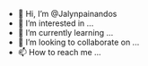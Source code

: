 - 👋 Hi, I’m @Jalynpainandos
- 👀 I’m interested in ...
- 🌱 I’m currently learning ...
- 💞️ I’m looking to collaborate on ...
- 📫 How to reach me ...

<!---
Jalynpainandos/Jalynpainandos is a ✨ special ✨ repository because its `README.md` (this file) appears on your GitHub profile.
You can click the Preview link to take a look at your changes.
--->
